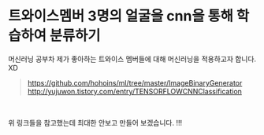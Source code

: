 # 트와이스멤버 3명의 얼굴을 cnn을 통해 학습하여 분류하기

머신러닝 공부차 제가 좋아하는 트와이스 멤버들에 대해 머신러닝을 적용하고자 합니다. XD
> https://github.com/hohoins/ml/tree/master/ImageBinaryGenerator <br>
>http://yujuwon.tistory.com/entry/TENSORFLOWCNNClassification
<br>

위 링크들을 참고했는데 최대한 안보고 만들어 보겠습니다. !!!
